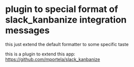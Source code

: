 plugin to special format of slack_kanbanize integration messages
===============

this just extend the default formatter to some specific taste

this is a plugin to extend this app:
https://github.com/mportela/slack_kanbanize

